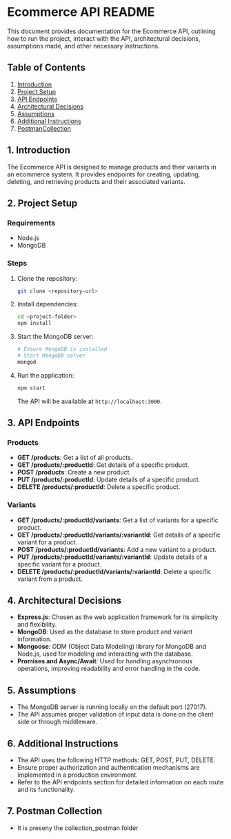 # Ecommerce API README

This document provides documentation for the Ecommerce API, outlining how to run the project, interact with the API, architectural decisions, assumptions made, and other necessary instructions.

## Table of Contents

1. [Introduction](#introduction)
2. [Project Setup](#project-setup)
3. [API Endpoints](#api-endpoints)
4. [Architectural Decisions](#architectural-decisions)
5. [Assumptions](#assumptions)
6. [Additional Instructions](#additional-instructions)
7. [PostmanCollection](#PostmanCollection)
 
## 1. Introduction

The Ecommerce API is designed to manage products and their variants in an ecommerce system. It provides endpoints for creating, updating, deleting, and retrieving products and their associated variants.

## 2. Project Setup

### Requirements

- Node.js
- MongoDB

### Steps

1. Clone the repository:

   ```bash
   git clone <repository-url>
   ```

2. Install dependencies:

   ```bash
   cd <project-folder>
   npm install
   ```

3. Start the MongoDB server:

   ```bash
   # Ensure MongoDB is installed
   # Start MongoDB server
   mongod
   ```

4. Run the application:

   ```bash
   npm start
   ```

   The API will be available at `http://localhost:3000`.

## 3. API Endpoints

### Products

- **GET /products**: Get a list of all products.
- **GET /products/:productId**: Get details of a specific product.
- **POST /products**: Create a new product.
- **PUT /products/:productId**: Update details of a specific product.
- **DELETE /products/:productId**: Delete a specific product.

### Variants

- **GET /products/:productId/variants**: Get a list of variants for a specific product.
- **GET /products/:productId/variants/:variantId**: Get details of a specific variant for a product.
- **POST /products/:productId/variants**: Add a new variant to a product.
- **PUT /products/:productId/variants/:variantId**: Update details of a specific variant for a product.
- **DELETE /products/:productId/variants/:variantId**: Delete a specific variant from a product.

## 4. Architectural Decisions

- **Express.js**: Chosen as the web application framework for its simplicity and flexibility.
- **MongoDB**: Used as the database to store product and variant information.
- **Mongoose**: ODM (Object Data Modeling) library for MongoDB and Node.js, used for modeling and interacting with the database.
- **Promises and Async/Await**: Used for handling asynchronous operations, improving readability and error handling in the code.

## 5. Assumptions

- The MongoDB server is running locally on the default port (27017).
- The API assumes proper validation of input data is done on the client side or through middleware.

## 6. Additional Instructions

- The API uses the following HTTP methods: GET, POST, PUT, DELETE.
- Ensure proper authorization and authentication mechanisms are implemented in a production environment.
- Refer to the API endpoints section for detailed information on each route and its functionality.
## 7. Postman Collection
- It is preseny the collection_postman folder

